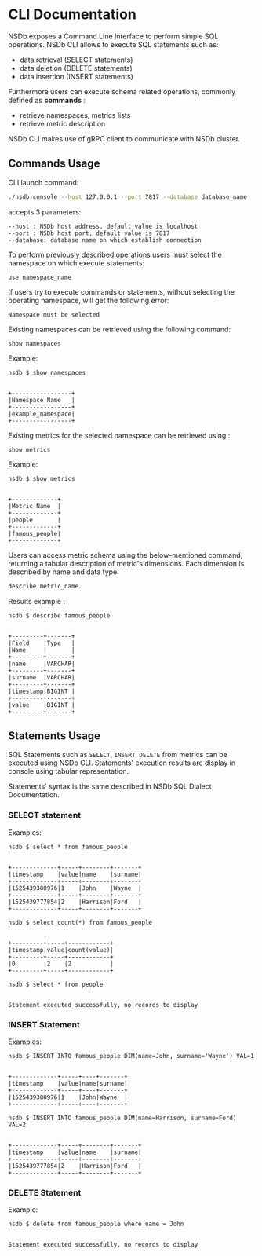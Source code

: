 # CLI Documentation
NSDb exposes a Command Line Interface to perform simple SQL operations.
NSDb CLI allows to execute SQL statements such as:
- data retrieval (SELECT statements)
- data deletion (DELETE statements)
- data insertion (INSERT statements)

Furthermore users can execute schema related operations, commonly defined as **commands** :
- retrieve namespaces, metrics lists
- retrieve metric description

NSDb CLI makes use of gRPC client to communicate with NSDb cluster.

## Commands Usage
CLI launch command:
```sh
./nsdb-console --host 127.0.0.1 --port 7817 --database database_name
```
accepts 3 parameters:
```
--host : NSDb host address, default value is localhost
--port : NSDb host port, default value is 7817
--database: database name on which establish connection
```

To perform previously described operations users must select the namespace on which execute statements:
```
use namespace_name
```
If users try to execute commands or statements, without selecting the operating namespace, will get the following error:
```
Namespace must be selected
```
Existing namespaces can be retrieved using the following command:
```
show namespaces
```
Example:
```
nsdb $ show namespaces


+-----------------+
|Namespace Name   |
+-----------------+
|example_namespace|
+-----------------+
```

Existing metrics for the selected namespace can be retrieved using :
```
show metrics
```
Example:
```
nsdb $ show metrics


+-------------+
|Metric Name  |
+-------------+
|people       |
+-------------+
|famous_people|
+-------------+
```


Users can access metric schema using the below-mentioned command, returning a tabular description of metric's dimensions. Each dimension is described by name and data type.
```sh
describe metric_name

```
Results example :
```
nsdb $ describe famous_people


+---------+-------+
|Field    |Type   |
|Name     |       |
+---------+-------+
|name     |VARCHAR|
+---------+-------+
|surname  |VARCHAR|
+---------+-------+
|timestamp|BIGINT |
+---------+-------+
|value    |BIGINT |
+---------+-------+
```

## Statements Usage

SQL Statements such as `SELECT`, `INSERT`, `DELETE` from metrics can be executed using NSDb CLI. Statements' execution results are display in console using tabular representation.

Statements' syntax is the same described in NSDb SQL Dialect Documentation.

### SELECT statement

Examples:
```
nsdb $ select * from famous_people


+-------------+-----+--------+-------+
|timestamp    |value|name    |surname|
+-------------+-----+--------+-------+
|1525439380976|1    |John    |Wayne  |
+-------------+-----+--------+-------+
|1525439777854|2    |Harrison|Ford   |
+-------------+-----+--------+-------+
```

```
nsdb $ select count(*) from famous_people


+---------+-----+------------+
|timestamp|value|count(value)|
+---------+-----+------------+
|0        |2    |2           |
+---------+-----+------------+
```

```
nsdb $ select * from people


Statement executed successfully, no records to display
```

### INSERT Statement

Examples:
```
nsdb $ INSERT INTO famous_people DIM(name=John, surname='Wayne') VAL=1


+-------------+-----+----+-------+
|timestamp    |value|name|surname|
+-------------+-----+----+-------+
|1525439380976|1    |John|Wayne  |
+-------------+-----+----+-------+
```

```
nsdb $ INSERT INTO famous_people DIM(name=Harrison, surname=Ford) VAL=2


+-------------+-----+--------+-------+
|timestamp    |value|name    |surname|
+-------------+-----+--------+-------+
|1525439777854|2    |Harrison|Ford   |
+-------------+-----+--------+-------+
```

### DELETE Statement

Example:
```
nsdb $ delete from famous_people where name = John


Statement executed successfully, no records to display
```
